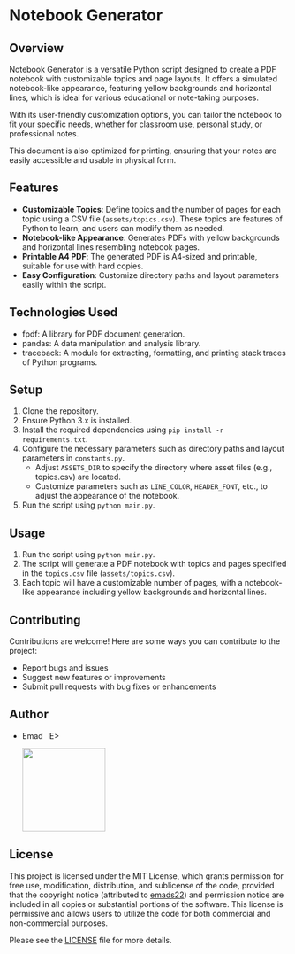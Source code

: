 # Notebook Generator

## Overview
Notebook Generator is a versatile Python script designed to create a PDF notebook with customizable topics and page layouts. It offers a simulated notebook-like appearance, featuring yellow backgrounds and horizontal lines, which is ideal for various educational or note-taking purposes.

With its user-friendly customization options, you can tailor the notebook to fit your specific needs, whether for classroom use, personal study, or professional notes.

This document is also optimized for printing, ensuring that your notes are easily accessible and usable in physical form.

## Features
- **Customizable Topics**: Define topics and the number of pages for each topic using a CSV file (`assets/topics.csv`). These topics are features of Python to learn, and users can modify them as needed.
- **Notebook-like Appearance**: Generates PDFs with yellow backgrounds and horizontal lines resembling notebook pages.
- **Printable A4 PDF**: The generated PDF is A4-sized and printable, suitable for use with hard copies.
- **Easy Configuration**: Customize directory paths and layout parameters easily within the script.

## Technologies Used
- fpdf: A library for PDF document generation.
- pandas: A data manipulation and analysis library.
- traceback: A module for extracting, formatting, and printing stack traces of Python programs.

## Setup
1. Clone the repository.
2. Ensure Python 3.x is installed.
3. Install the required dependencies using `pip install -r requirements.txt`.
4. Configure the necessary parameters such as directory paths and layout parameters in `constants.py`.
   - Adjust `ASSETS_DIR` to specify the directory where asset files (e.g., topics.csv) are located.
   - Customize parameters such as `LINE_COLOR`, `HEADER_FONT`, etc., to adjust the appearance of the notebook.
5. Run the script using `python main.py`.

## Usage
1. Run the script using `python main.py`.
2. The script will generate a PDF notebook with topics and pages specified in the `topics.csv` file (`assets/topics.csv`).
3. Each topic will have a customizable number of pages, with a notebook-like appearance including yellow backgrounds and horizontal lines.

## Contributing
Contributions are welcome! Here are some ways you can contribute to the project:
- Report bugs and issues
- Suggest new features or improvements
- Submit pull requests with bug fixes or enhancements

## Author
- Emad &nbsp; E>
  
  [<img src="https://img.shields.io/badge/GitHub-Profile-blue?logo=github" width="150">](https://github.com/emads22)

## License
This project is licensed under the MIT License, which grants permission for free use, modification, distribution, and sublicense of the code, provided that the copyright notice (attributed to [emads22](https://github.com/emads22)) and permission notice are included in all copies or substantial portions of the software. This license is permissive and allows users to utilize the code for both commercial and non-commercial purposes.

Please see the [LICENSE](LICENSE) file for more details.

